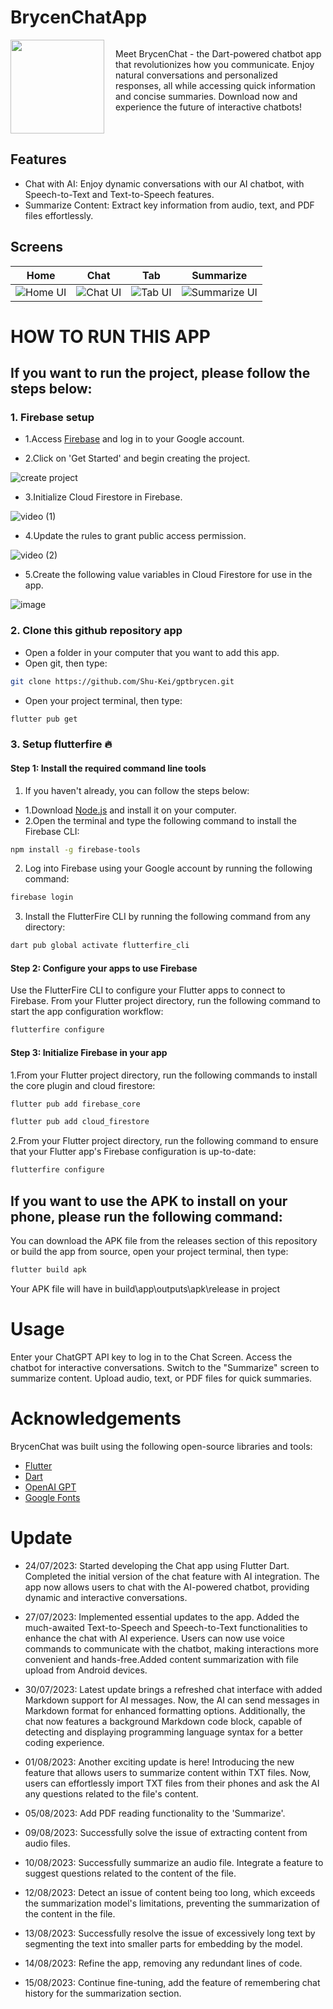 # BrycenChatApp


<div style="display: flex;">
  <div style="flex: 1;">
    <a href="https://github.co/Shu-Keit">
      <img src="https://github.com/Shu-Kei/gptbrycen/assets/125178921/bf31083d-52a7-453b-b764-877a30c9b9f8"
 width="150"/>
    </a>
  </div>
  
  <div style="flex: 2;">
    <p>Meet BrycenChat - the Dart-powered chatbot app that revolutionizes how you communicate. Enjoy natural conversations and personalized responses, all while accessing quick information and concise summaries. Download now and experience the future of interactive chatbots!</p>
  </div>
</div>

## Features

* Chat with AI: Enjoy dynamic conversations with our AI chatbot, with Speech-to-Text and Text-to-Speech features.
* Summarize Content: Extract key information from audio, text, and PDF files effortlessly.

## Screens

| Home                                         | Chat                                         | Tab                                          | Summarize                                    |
|----------------------------------------------|----------------------------------------------|----------------------------------------------|----------------------------------------------|
|![Home UI](https://github.com/Shu-Kei/gptbrycen/assets/125178921/12d839bd-1763-45cd-9ac5-c53d146b7bd4)|![Chat UI](https://github.com/Shu-Kei/gptbrycen/assets/125178921/74df9314-e714-467c-b006-06664914043d)|![Tab UI](https://github.com/Shu-Kei/gptbrycen/assets/125178921/a25d9df1-5320-41a5-a733-2dd47410cbc3)|![Summarize UI](https://github.com/Shu-Kei/gptbrycen/assets/125178921/69724eee-b4af-4291-99e2-1a308ca1fbaa)|









# HOW TO RUN THIS APP 


## If you want to run the project, please follow the steps below:

### 1. Firebase setup
- 1.Access [Firebase](https://firebase.google.com/) and log in to your Google account.
  
- 2.Click on 'Get Started' and begin creating the project.

![create project](https://github.com/Shu-Kei/gptbrycen/assets/125178921/40cf2b56-a0f7-479e-99f6-470a5825edad)
  
- 3.Initialize Cloud Firestore in Firebase.

![video (1)](https://github.com/Shu-Kei/gptbrycen/assets/125178921/27796124-861e-4fdb-bd76-56f137733fa5)

- 4.Update the rules to grant public access permission.

![video (2)](https://github.com/Shu-Kei/gptbrycen/assets/125178921/9ce7cab0-adcc-46ea-8e23-e03b0a4b5ddb)


- 5.Create the following value variables in Cloud Firestore for use in the app.
  
![image](https://github.com/Shu-Kei/gptbrycen/assets/125178921/5af92bf7-fc60-4adf-8461-2304f243bc07)






### 2. Clone this github repository app

- Open a folder in your computer that you want to add this app.
- Open git, then type:

```bash
git clone https://github.com/Shu-Kei/gptbrycen.git
```
- Open your project terminal, then type:

```bash
flutter pub get
```

### 3. Setup flutterfire 🔥
#### Step 1: Install the required command line tools

1. If you haven't already, you can follow the steps below:

- 1.Download [Node.js](https://nodejs.org/en/download) and install it on your computer.
- 2.Open the terminal and type the following command to install the Firebase CLI:

```bash
npm install -g firebase-tools
```

2. Log into Firebase using your Google account by running the following command:

```bash
firebase login
```

3. Install the FlutterFire CLI by running the following command from any directory:

```bash
dart pub global activate flutterfire_cli
```

#### Step 2: Configure your apps to use Firebase

Use the FlutterFire CLI to configure your Flutter apps to connect to Firebase.
From your Flutter project directory, run the following command to start the app configuration workflow:

```bash
flutterfire configure
```

#### Step 3: Initialize Firebase in your app

1.From your Flutter project directory, run the following commands to install the core plugin and cloud firestore:
   
```bash
flutter pub add firebase_core
```

```bash
flutter pub add cloud_firestore
```

2.From your Flutter project directory, run the following command to ensure that your Flutter app's Firebase configuration is up-to-date:

```bash
flutterfire configure
```

## If you want to use the APK to install on your phone, please run the following command:

You can download the APK file from the releases section of this repository or build the app from source, open your project terminal, then type:

```bash
flutter build apk
````
Your APK file will have in build\app\outputs\apk\release in project

# Usage

Enter your ChatGPT API key to log in to the Chat Screen.
Access the chatbot for interactive conversations.
Switch to the "Summarize" screen to summarize content.
Upload audio, text, or PDF files for quick summaries.

# Acknowledgements

BrycenChat was built using the following open-source libraries and tools:

* [Flutter](https://flutter.dev/)
* [Dart](https://dart.dev/)
* [OpenAI GPT](https://beta.openai.com/)
* [Google Fonts](https://fonts.google.com/)

# Update
* 24/07/2023: Started developing the Chat app using Flutter Dart. Completed the initial version of the chat feature with AI integration. The app now allows users to chat with the AI-powered chatbot, providing dynamic and interactive conversations.

* 27/07/2023: Implemented essential updates to the app. Added the much-awaited Text-to-Speech and Speech-to-Text functionalities to enhance the chat with AI experience. Users can now use voice commands to communicate with the chatbot, making interactions more convenient and hands-free.Added content summarization with file upload from Android devices.

* 30/07/2023: Latest update brings a refreshed chat interface with added Markdown support for AI messages. Now, the AI can send messages in Markdown format for enhanced formatting options. Additionally, the chat now features a background Markdown code block, capable of detecting and displaying programming language syntax for a better coding experience.

* 01/08/2023: Another exciting update is here! Introducing the new feature that allows users to summarize content within TXT files. Now, users can effortlessly import TXT files from their phones and ask the AI any questions related to the file's content.

* 05/08/2023: Add PDF reading functionality to the 'Summarize'.

* 09/08/2023: Successfully solve the issue of extracting content from audio files.

* 10/08/2023: Successfully summarize an audio file. Integrate a feature to suggest questions related to the content of the file.
  
* 12/08/2023: Detect an issue of content being too long, which exceeds the summarization model's limitations, preventing the summarization of the content in the file.

* 13/08/2023: Successfully resolve the issue of excessively long text by segmenting the text into smaller parts for embedding by the model.

* 14/08/2023: Refine the app, removing any redundant lines of code.

* 15/08/2023: Continue fine-tuning, add the feature of remembering chat history for the summarization section.
